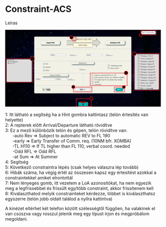 # Constraint-ACS

Leiras

![Leiras](https://github.com/Thomson1511/Constraint-ACS/blob/25ef161c61a67c87bc348c361bcbcf731b34dd3e/Images/Readme.PNG)

1: Itt látható a segítség ha a Hint gombra kattintasz (telón értesítés van helyette)  
2: A repterek előtt Arrival/Departure látható rövidítve  
3: Ez a mező különbözik telón és gépen, telón rövidítve van:  
&nbsp;&nbsp;&nbsp;&nbsp;&nbsp;&nbsp;-auto Rev => Subject to automatic REV to FL 190  
&nbsp;&nbsp;&nbsp;&nbsp;&nbsp;&nbsp;-early => Early Transfer of Comm. req. (10NM bfr. XOMBA)  
&nbsp;&nbsp;&nbsp;&nbsp;&nbsp;&nbsp;-TL H110 => If TL higher than FL 110, verbal coord. needed  
&nbsp;&nbsp;&nbsp;&nbsp;&nbsp;&nbsp;-Odd RFL => Odd RFL  
&nbsp;&nbsp;&nbsp;&nbsp;&nbsp;&nbsp;-at Sum => At Summer  
4: Segítség  
5: Következő constraintra lépés (csak helyes válaszra lép tovább)  
6: Hibák száma, ha végig értél az összesen kapsz egy értesítést azokkal a constraintekkel amiket elrontottál  
7: Nem lényeges gomb, itt vezetem a LoA azonosítókat, ha nem egyezik meg a legfrissebbel és frissült egy/több constraint, akkor frissítenem kell  
8: Kiválaszthatod melyik constrainteket kérdezze, többet is kiválaszthatsz egyszerre (telón jobb oldalt találod a nyílra kattintva)

A kinézet eltérhet két telefon között szélességtől függően, ha valakinek el van csúszva vagy rosszul jelenik meg egy típust írjon és megpróbálom megoldani.